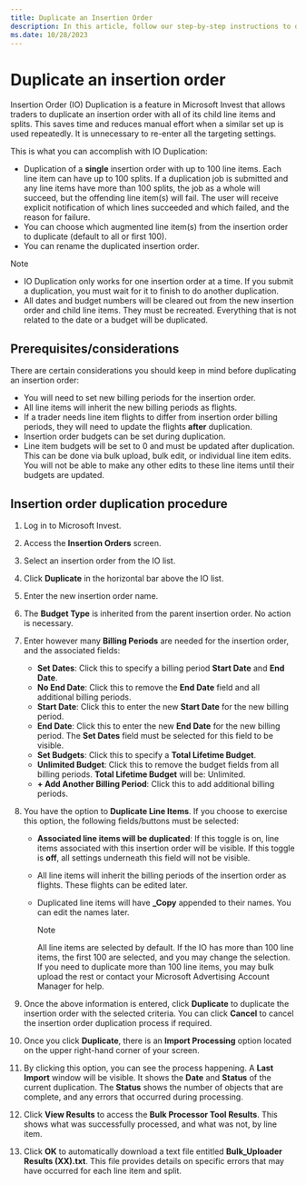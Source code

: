 ```yaml
---
title: Duplicate an Insertion Order
description: In this article, follow our step-by-step instructions to duplicate an insertion order with all of its child line items and splits in Microsoft Invest.
ms.date: 10/28/2023
---
```


# Duplicate an insertion order

Insertion Order (IO) Duplication is a feature in Microsoft Invest that allows traders to duplicate an insertion order with all of its child line items and splits. This saves time and reduces manual effort when a similar set up is used repeatedly. It is unnecessary to re-enter all the targeting settings.

This is what you can accomplish with IO Duplication:

- Duplication of a **single** insertion order with up to 100 line items. Each line item can have up to 100 splits. If a duplication job is submitted and any line items have more than 100 splits, the job as a whole will succeed, but the offending line item(s) will fail. The user will receive explicit notification of which lines succeeded and which failed, and the reason for failure.
- You can choose which augmented line item(s) from the insertion order to duplicate (default to all or first 100).
- You can rename the duplicated insertion order.

> [!NOTE]
>
>- IO Duplication only works for one insertion order at a time. If you submit a duplication, you must wait for it to finish to do another duplication.
>- All dates and budget numbers will be cleared out from the new insertion order and child line items. They must be recreated. Everything that is not related to the date or a budget will be duplicated.

## Prerequisites/considerations

There are certain considerations you should keep in mind before duplicating an insertion order:

- You will need to set new billing periods for the insertion order.
- All line items will inherit the new billing periods as flights.
- If a trader needs line item flights to differ from insertion order billing periods, they will need to update the flights **after** duplication.
- Insertion order budgets can be set during duplication.
- Line item budgets will be set to 0 and must be updated after duplication. This can be done via bulk upload, bulk edit, or individual line item edits. You will not be able to make any other edits to these line items until their budgets are updated.

## Insertion order duplication procedure

1. Log in to Microsoft Invest.
1. Access the **Insertion Orders** screen.
1. Select an insertion order from the IO list.
1. Click **Duplicate** in the horizontal bar above the IO list.
1. Enter the new insertion order name.
1. The **Budget Type** is inherited from the parent insertion order. No action is necessary.
1. Enter however many **Billing Periods** are needed for the insertion order, and the associated fields:
    - **Set Dates**: Click this to specify a billing period **Start Date** and **End Date**.
    - **No End Date**: Click this to remove the **End Date** field and all additional billing periods.
    - **Start Date**: Click this to enter the new **Start Date** for the new billing period.
    - **End Date**: Click this to enter the new **End Date** for the new billing period. The **Set Dates** field must be selected for this field to be visible.
    - **Set Budgets**: Click this to specify a **Total Lifetime Budget**.
    - **Unlimited Budget**: Click this to remove the budget fields from all billing periods. **Total Lifetime Budget** will be: Unlimited.
    - **+ Add Another Billing Period**: Click this to add additional billing periods.

1. You have the option to **Duplicate Line Items**. If you choose to exercise this option, the following fields/buttons must be selected:
    - **Associated line items will be duplicated**: If this toggle is on, line items associated with this insertion order will be visible. If this toggle is **off**, all settings underneath this field will not be visible.
    - All line items will inherit the billing periods of the insertion order as flights. These flights can be edited later.
    - Duplicated line items will have **_Copy** appended to their names. You can edit the names later.

      > [!NOTE]
      > All line items are selected by default. If the IO has more than 100 line items, the first 100 are selected, and you may change the selection. If you need to duplicate more than 100 line items, you may bulk upload the rest or contact your Microsoft Advertising Account Manager for help.

1. Once the above information is entered, click **Duplicate** to duplicate the insertion order with the selected criteria. You can click **Cancel** to cancel the insertion order duplication process if required.
1. Once you click **Duplicate**, there is an **Import Processing** option located on the upper right-hand corner of your screen.
1. By clicking this option, you can see the process happening. A **Last Import** window will be visible. It shows the **Date** and **Status** of the current duplication. The **Status** shows the number of objects that are complete, and any errors that occurred during processing.
1. Click **View Results** to access the **Bulk Processor Tool Results**. This shows what was successfully processed, and what was not, by line item.
1. Click **OK** to automatically download a text file entitled **Bulk_Uploader Results (XX).txt**. This file provides details on specific errors that may have occurred for each line item and split.
